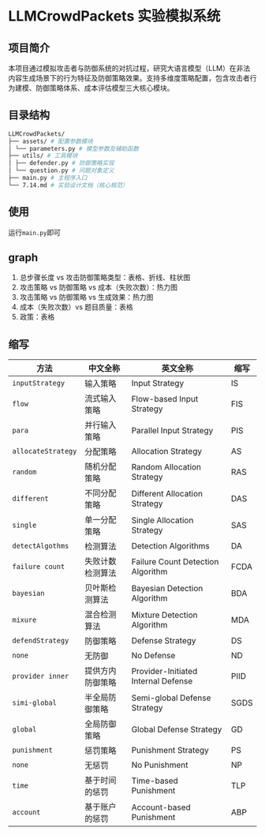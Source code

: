 # LLMCrowdPackets 实验模拟系统

## 项目简介

本项目通过模拟攻击者与防御系统的对抗过程，研究大语言模型（LLM）在非法内容生成场景下的行为特征及防御策略效果。支持多维度策略配置，包含攻击者行为建模、防御策略体系、成本评估模型三大核心模块。

## 目录结构

```bash
LLMCrowdPackets/ 
├── assets/ # 配置参数模块 
│ └── parameters.py # 模型参数及辅助函数 
├── utils/ # 工具模块 
│ ├── defender.py # 防御策略实现 
│ └── question.py # 问题对象定义 
├── main.py # 主程序入口 
└── 7.14.md # 实验设计文档（核心规范）
```

## 使用

运行``main.py``即可

## graph

1. 总步骤长度 vs 攻击防御策略类型：表格、折线、柱状图
2. 攻击策略 vs 防御策略 vs 成本（失败次数）：热力图
3. 攻击策略 vs 防御策略 vs 生成效果：热力图
4. 成本（失败次数）vs 题目质量：表格
5. 政策：表格

## 缩写

| **方法**             | **中文全称** | **英文全称**                            | **缩写** |
| ------------------ | -------- | ----------------------------------- | ------ |
| `inputStrategy`    | 输入策略     | Input Strategy                      | IS     |
| `flow`             | 流式输入策略   | Flow-based Input Strategy           | FIS    |
| `para`             | 并行输入策略   | Parallel Input Strategy             | PIS    |
| `allocateStrategy` | 分配策略     | Allocation Strategy                 | AS     |
| `random`           | 随机分配策略   | Random Allocation Strategy          | RAS    |
| `different`        | 不同分配策略   | Different Allocation Strategy       | DAS    |
| `single`           | 单一分配策略   | Single Allocation Strategy          | SAS    |
| `detectAlgothms`   | 检测算法     | Detection Algorithms                | DA     |
| `failure count`    | 失败计数检测算法 | Failure Count Detection Algorithm   | FCDA   |
| `bayesian`         | 贝叶斯检测算法  | Bayesian Detection Algorithm        | BDA    |
| `mixure`           | 混合检测算法   | Mixture Detection Algorithm         | MDA    |
| `defendStrategy`   | 防御策略     | Defense Strategy                    | DS     |
| `none`             | 无防御      | No Defense                          | ND     |
| `provider inner`   | 提供方内防御策略 | Provider-Initiated Internal Defense | PIID   |
| `simi-global`      | 半全局防御策略  | Semi-global Defense Strategy        | SGDS   |
| `global`           | 全局防御策略   | Global Defense Strategy             | GD     |
| `punishment`       | 惩罚策略     | Punishment Strategy                 | PS     |
| `none`             | 无惩罚      | No Punishment                       | NP     |
| `time`             | 基于时间的惩罚  | Time-based Punishment               | TLP    |
| `account`          | 基于账户的惩罚  | Account-based Punishment            | ABP    |
